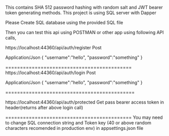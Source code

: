 This contains SHA 512 password hashing with random salt and JWT bearer token generating methods. 
This project is using SQL server with Dapper

Please Create SQL database using the provided SQL file

Then you can test this api using POSTMAN or other app using following API calls,

https://localhost:44360/api/auth/register
Post

Application/Json
{
	"username":"hello",
	"password":"something"
}


===========================================
https://localhost:44360/api/auth/login
Post

Application/Json
{
	"username":"hello",
	"password":"something"
}

============================================

https://localhost:44360/api/auth/protected
Get
pass bearer access token in header(returns after above login call)


===========================================
You may need to change SQL connection string and Token key (40 or above random characters recomended in production env)
in appsettings.json file